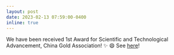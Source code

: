 ```yaml
---
layout: post
date: 2023-02-13 07:59:00-0400
inline: true
---
```

We have been received 1st Award for Scientific and Technological Advancement, China Gold Association! ✨ 😄 See [here](http://www.cngold.org.cn/news/show-3957.html)!
